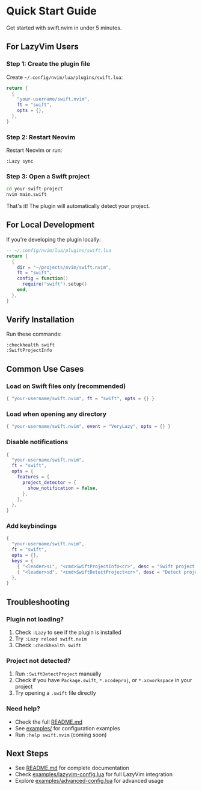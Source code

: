 # Quick Start Guide

Get started with swift.nvim in under 5 minutes.

## For LazyVim Users

### Step 1: Create the plugin file

Create `~/.config/nvim/lua/plugins/swift.lua`:

```lua
return {
  {
    "your-username/swift.nvim",
    ft = "swift",
    opts = {},
  },
}
```

### Step 2: Restart Neovim

Restart Neovim or run:
```vim
:Lazy sync
```

### Step 3: Open a Swift project

```bash
cd your-swift-project
nvim main.swift
```

That's it! The plugin will automatically detect your project.

## For Local Development

If you're developing the plugin locally:

```lua
-- ~/.config/nvim/lua/plugins/swift.lua
return {
  {
    dir = "~/projects/nvim/swift.nvim",
    ft = "swift",
    config = function()
      require("swift").setup()
    end,
  },
}
```

## Verify Installation

Run these commands:

```vim
:checkhealth swift
:SwiftProjectInfo
```

## Common Use Cases

### Load on Swift files only (recommended)
```lua
{ "your-username/swift.nvim", ft = "swift", opts = {} }
```

### Load when opening any directory
```lua
{ "your-username/swift.nvim", event = "VeryLazy", opts = {} }
```

### Disable notifications
```lua
{
  "your-username/swift.nvim",
  ft = "swift",
  opts = {
    features = {
      project_detector = {
        show_notification = false,
      },
    },
  },
}
```

### Add keybindings
```lua
{
  "your-username/swift.nvim",
  ft = "swift",
  opts = {},
  keys = {
    { "<leader>si", "<cmd>SwiftProjectInfo<cr>", desc = "Swift project info" },
    { "<leader>sd", "<cmd>SwiftDetectProject<cr>", desc = "Detect project" },
  },
}
```

## Troubleshooting

### Plugin not loading?
1. Check `:Lazy` to see if the plugin is installed
2. Try `:Lazy reload swift.nvim`
3. Check `:checkhealth swift`

### Project not detected?
1. Run `:SwiftDetectProject` manually
2. Check if you have `Package.swift`, `*.xcodeproj`, or `*.xcworkspace` in your project
3. Try opening a `.swift` file directly

### Need help?
- Check the full [README.md](./README.md)
- See [examples/](./examples/) for configuration examples
- Run `:help swift.nvim` (coming soon)

## Next Steps

- See [README.md](./README.md) for complete documentation
- Check [examples/lazyvim-config.lua](./examples/lazyvim-config.lua) for full LazyVim integration
- Explore [examples/advanced-config.lua](./examples/advanced-config.lua) for advanced usage
